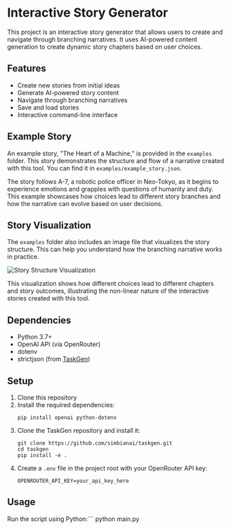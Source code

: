 # Interactive Story Generator

This project is an interactive story generator that allows users to create and navigate through branching narratives. It uses AI-powered content generation to create dynamic story chapters based on user choices.

## Features

- Create new stories from initial ideas
- Generate AI-powered story content
- Navigate through branching narratives
- Save and load stories
- Interactive command-line interface

## Example Story

An example story, "The Heart of a Machine," is provided in the `examples` folder. This story demonstrates the structure and flow of a narrative created with this tool. You can find it in `examples/example_story.json`.

The story follows A-7, a robotic police officer in Neo-Tokyo, as it begins to experience emotions and grapples with questions of humanity and duty. This example showcases how choices lead to different story branches and how the narrative can evolve based on user decisions.

## Story Visualization

The `examples` folder also includes an image file that visualizes the story structure. This can help you understand how the branching narrative works in practice.

![Story Structure Visualization](examples/story_structure.png)

This visualization shows how different choices lead to different chapters and story outcomes, illustrating the non-linear nature of the interactive stories created with this tool.

## Dependencies

- Python 3.7+
- OpenAI API (via OpenRouter)
- dotenv
- strictjson (from [TaskGen](https://github.com/simbianai/taskgen))

## Setup

1. Clone this repository
2. Install the required dependencies:
   ```
   pip install openai python-dotenv
   ```
3. Clone the TaskGen repository and install it:
   ```
   git clone https://github.com/simbianai/taskgen.git
   cd taskgen
   pip install -e .
   ```
4. Create a `.env` file in the project root with your OpenRouter API key:
   ```
   OPENROUTER_API_KEY=your_api_key_here
   ```

## Usage

Run the script using Python:```
python main.py
```

